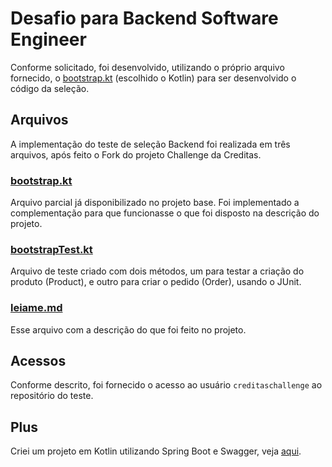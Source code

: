 # Desafio para Backend Software Engineer
Conforme solicitado, foi desenvolvido, utilizando o próprio arquivo fornecido, o [bootstrap.kt](https://github.com/Creditas/challenge/blob/master/backend/bootstrap.kt) (escolhido o Kotlin) para ser desenvolvido o código da seleção.

## Arquivos
A implementação do teste de seleção Backend foi realizada em três arquivos, após feito o Fork do projeto Challenge da Creditas.

### [bootstrap.kt](https://github.com/gabrieldemery/challenge/blob/master/backend/bootstrap.kt)
Arquivo parcial já disponibilizado no projeto base. Foi implementado a complementação para que funcionasse o que foi disposto na descrição do projeto.

### [bootstrapTest.kt](https://github.com/gabrieldemery/challenge/blob/master/backend/bootstrapTest.kt)
Arquivo de teste criado com dois métodos, um para testar a criação do produto (Product), e outro para criar o pedido (Order), usando o JUnit.

### [leiame.md](https://github.com/gabrieldemery/challenge/blob/master/backend/leiame.md)
Esse arquivo com a descrição do que foi feito no projeto.

## Acessos
Conforme descrito, foi fornecido o acesso ao usuário `creditaschallenge` ao repositório do teste.

## Plus
Criei um projeto em Kotlin utilizando Spring Boot e Swagger, veja [aqui](https://github.com/gabrieldemery/pedidos-api-kotlin-springboot).
